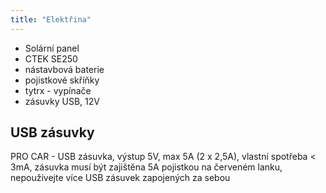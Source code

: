 ```yaml
---
title: "Elektřina"
---
```


* Solární panel
* CTEK SE250
* nástavbová baterie
* pojistkové skříňky
* tytrx - vypínače
* zásuvky USB, 12V

## USB zásuvky

PRO CAR - USB zásuvka, výstup 5V, max 5A (2 x 2,5A), vlastní spotřeba < 3mA, zásuvka musí
být zajištěna 5A pojistkou na červeném lanku, nepoužívejte více USB zásuvek
zapojených za sebou

